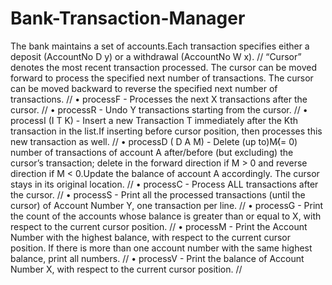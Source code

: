 # Bank-Transaction-Manager
The bank maintains a set of accounts.Each transaction specifies either a deposit (AccountNo D y) or a withdrawal (AccountNo W x). //
“Cursor” denotes the most recent transaction processed. The cursor can be moved forward to process the specified next number of transactions. The cursor can be moved backward to reverse the specified next number of transactions. //
• processF - Processes the next X transactions after the cursor. //
• processR - Undo Y transactions starting from the cursor. //
• processI (I T K) - Insert a new Transaction T immediately after the Kth transaction in the list.If inserting before cursor position, then processes this new transaction as well. //
• processD ( D A M) - Delete (up to)M(̸= 0) number of transactions of account A after/before (but excluding) the cursor’s transaction; delete in the forward direction if M > 0 and reverse direction if M < 0.Update the balance of account A accordingly. The cursor stays in its original location. //
• processC - Process ALL transactions after the cursor. //
• processS - Print all the processed transactions (until the cursor) of Account Number Y, one transaction per line.  //
• processG - Print the count of the accounts whose balance is greater than or equal to X, with respect to the current cursor position. //
• processM - Print the Account Number with the highest balance, with respect to the current cursor position. If there is more than one account number with the same highest balance, print all numbers. //
• processV - Print the balance of Account Number X, with respect to the current cursor position. //
